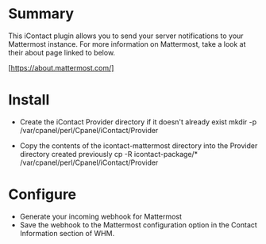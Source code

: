 # Summary

This iContact plugin allows you to send your server notifications to your Mattermost instance. For more information on Mattermost, take a look at their about page linked to below.

[https://about.mattermost.com/]

# Install

- Create the iContact Provider directory if it doesn't already exist
    mkdir -p /var/cpanel/perl/Cpanel/iContact/Provider

- Copy the contents of the icontact-mattermost directory into the Provider directory created previously
    cp -R icontact-package/* /var/cpanel/perl/Cpanel/iContact/Provider

# Configure

- Generate your incoming webhook for Mattermost 
- Save the webhook to the Mattermost configuration option in the Contact Information section of WHM.
